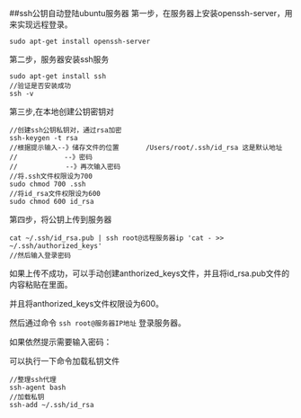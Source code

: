 ##ssh公钥自动登陆ubuntu服务器
第一步，在服务器上安装openssh-server，用来实现远程登录。

```shell
sudo apt-get install openssh-server
```

第二步，服务器安装ssh服务

```shell
sudo apt-get install ssh
//验证是否安装成功
ssh -v
```

第三步,在本地创建公钥密钥对

```shell
//创建ssh公钥私钥对，通过rsa加密
ssh-keygen -t rsa
//根据提示输入--》储存文件的位置　　　　/Users/root/.ssh/id_rsa 这是默认地址
//　　　　　　　--》密码
//  　　　　　　--》再次输入密码
//将.ssh文件权限设为700
sudo chmod 700 .ssh
//将id_rsa文件权限设为600
sudo chmod 600 id_rsa
```

第四步，将公钥上传到服务器

```shell
cat ~/.ssh/id_rsa.pub | ssh root@远程服务器ip 'cat - >> ~/.ssh/authorized_keys'
//然后输入登录密码
```

如果上传不成功，可以手动创建anthorized_keys文件，并且将id_rsa.pub文件的内容粘贴在里面。

并且将anthorized_keys文件权限设为600。

然后通过命令 `ssh root@服务器IP地址` 登录服务器。

如果依然提示需要输入密码：

可以执行一下命令加载私钥文件

```shell
//整理ssh代理
ssh-agent bash
//加载私钥
ssh-add ~/.ssh/id_rsa
```